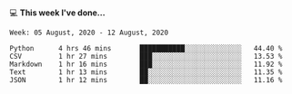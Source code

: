 💻 **This week I've done...**

<!--START_SECTION:waka-->
```text
Week: 05 August, 2020 - 12 August, 2020

Python      4 hrs 46 mins       ███████████░░░░░░░░░░░░░░   44.40 % 
CSV         1 hr 27 mins        ███░░░░░░░░░░░░░░░░░░░░░░   13.53 % 
Markdown    1 hr 16 mins        ███░░░░░░░░░░░░░░░░░░░░░░   11.92 % 
Text        1 hr 13 mins        ██░░░░░░░░░░░░░░░░░░░░░░░   11.35 % 
JSON        1 hr 12 mins        ██░░░░░░░░░░░░░░░░░░░░░░░   11.16 %
```
<!--END_SECTION:waka-->
